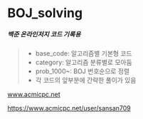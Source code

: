 ﻿# BOJ_solving
##### 백준 온라인저지 코드 기록용

> * base_code: 알고리즘별 기본형 코드
> * category: 알고리즘 분류별로 모아둠
> * prob_1000~: BOJ 번호순으로 정렬 
> * 각 코드의 앞부분에 간략한 풀이가 있음

www.acmicpc.net

https://www.acmicpc.net/user/sansan709
